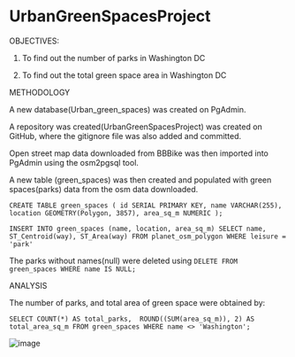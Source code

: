 # UrbanGreenSpacesProject
OBJECTIVES:

1. To find out the number of parks in Washington DC

2. To find out the total green space area in Washington DC



METHODOLOGY

A new database(Urban_green_spaces) was created on PgAdmin.

A repository was created(UrbanGreenSpacesProject) was created on GitHub, where the gitignore file was also added and committed.

Open street map data downloaded from BBBike was then imported into PgAdmin using the osm2pgsql tool.

A new table (green_spaces) was then created and populated with green spaces(parks) data from the osm data downloaded.

`CREATE TABLE green_spaces (
id SERIAL PRIMARY KEY,
name VARCHAR(255),
location GEOMETRY(Polygon, 3857),
area_sq_m NUMERIC
);`


`INSERT INTO green_spaces (name, location, area_sq_m)
SELECT name, ST_Centroid(way), ST_Area(way)
FROM planet_osm_polygon
WHERE leisure = 'park'`


The parks without names(null) were deleted using 
`DELETE FROM green_spaces
WHERE name IS NULL;`



ANALYSIS

The number of parks, and total area of green space were obtained by:

`SELECT COUNT(*) AS total_parks, 
ROUND((SUM(area_sq_m)), 2) AS total_area_sq_m
FROM green_spaces
WHERE name <> 'Washington';`



![image](https://github.com/isackwalube/UrbanGreenSpacesProject/assets/156945477/270b4d46-4b9e-41f4-9337-9f762d4899dd)









